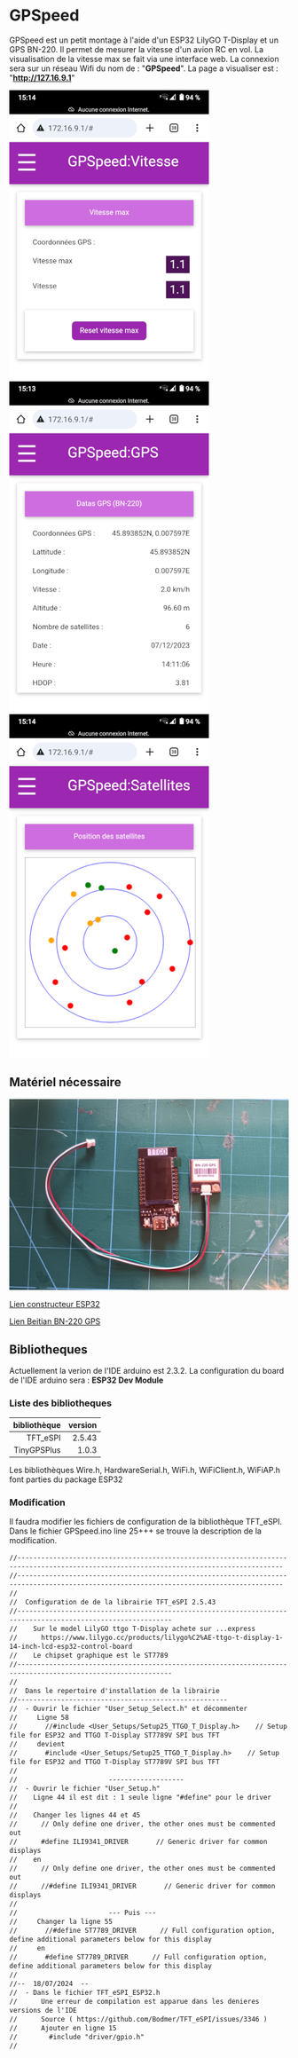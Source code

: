 

# GPSpeed

GPSpeed est un petit montage à l'aide d'un ESP32 LilyGO T-Display et un GPS BN-220.
Il permet de mesurer la vitesse d'un avion RC en vol. La visualisation de la vitesse max se fait via une interface web. La connexion sera sur un réseau Wifi du nom de : "**GPSpeed**". La page a visualiser est : "**http://127.16.9.1**"

![vit](https://raw.githubusercontent.com/Runsys16/GPSpeed/main/images/ecran-vit.png)
![gps](https://raw.githubusercontent.com/Runsys16/GPSpeed/main/images/ecran-gps.png)
![sat](https://raw.githubusercontent.com/Runsys16/GPSpeed/main/images/ecran-sat.png)

## Matériel nécessaire

![ESP32](https://raw.githubusercontent.com/Runsys16/GPSpeed/main/images/esp32-bn220.jpg)

[Lien constructeur ESP32](https://www.lilygo.cc/products/lilygo%C2%AE-ttgo-t-display-1-14-inch-lcd-esp32-control-board)

[Lien Beitian BN-220 GPS](https://store.beitian.com/products/beitian-ubx-m8030-g-mouse-supports-gps-qzss-and-sbas-fixed-wing-traversing-aircraft-gps-module-antenna-bn-180-220-280-357-880-880q?_pos=1&_sid=5e89e94dd&_ss=r&variant=46694929989919)

## Bibliotheques
Actuellement la verion de l'IDE arduino est 2.3.2. La configuration du board de l'IDE arduino sera : **ESP32 Dev Module**
### Liste des bibliotheques
|bibliothèque|version|
|---:|---:|
|TFT_eSPI|2.5.43|
|TinyGPSPlus|1.0.3|

Les bibliothèques Wire.h, HardwareSerial.h, WiFi.h, WiFiClient.h, WiFiAP.h font parties du package ESP32

### Modification
Il faudra modifier les fichiers de configuration de la bibliothèque TFT_eSPI. Dans le fichier GPSpeed.ino line 25+++ se trouve la description de la modification.
```
//-----------------------------------------------------------------------------------------------------------------------------------------
//-----------------------------------------------------------------------------------------------------------------------------------------
//
//  Configuration de de la librairie TFT_eSPI 2.5.43
//-------------------------------------------------------------------------------------------------------------
//    Sur le model LilyGO ttgo T-Display achete sur ...express 
//      https://www.lilygo.cc/products/lilygo%C2%AE-ttgo-t-display-1-14-inch-lcd-esp32-control-board
//    Le chipset graphique est le ST7789
//-------------------------------------------------------------------------------------------------------------
//    
//  Dans le repertoire d'installation de la librairie
//-----------------------------------------------------
//  - Ouvrir le fichier "User_Setup_Select.h" et décommenter 
//     Ligne 58
//       //#include <User_Setups/Setup25_TTGO_T_Display.h>    // Setup file for ESP32 and TTGO T-Display ST7789V SPI bus TFT
//     devient
//       #include <User_Setups/Setup25_TTGO_T_Display.h>    // Setup file for ESP32 and TTGO T-Display ST7789V SPI bus TFT
//
//                       -------------------
//  - Ouvrir le fichier "User_Setup.h" 
//    Ligne 44 il est dit : 1 seule ligne "#define" pour le driver
//    
//    Changer les lignes 44 et 45
//      // Only define one driver, the other ones must be commented out
//      #define ILI9341_DRIVER       // Generic driver for common displays
//    en
//      // Only define one driver, the other ones must be commented out
//      //#define ILI9341_DRIVER       // Generic driver for common displays
//
//                       --- Puis ---
//     Changer la ligne 55
//       //#define ST7789_DRIVER      // Full configuration option, define additional parameters below for this display
//     en
//       #define ST7789_DRIVER      // Full configuration option, define additional parameters below for this display
//
//--  18/07/2024  --
//  - Dans le fichier TFT_eSPI_ESP32.h 
//      Une erreur de compilation est apparue dans les denieres versions de l'IDE
//      Source ( https://github.com/Bodmer/TFT_eSPI/issues/3346 )
//      Ajouter en ligne 15
//        #include "driver/gpio.h"
//

```

